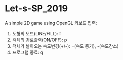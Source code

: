 # Let-s-SP_2019
A simple 2D game using OpenGL
키보드 입력:
1. 도형의 모드(LINE/FILL): f
2. 객체의 경로출력(ON/OFF): p
3. 객체가 날아오는 속도변경(+/-): =(속도 증가), -(속도감소)
4. 프로그램 종료: q
